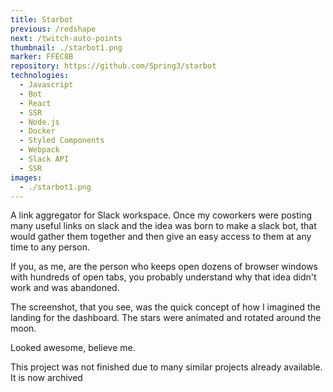 ```yaml
---
title: Starbot
previous: /redshape
next: /twitch-auto-points
thumbnail: ./starbot1.png
marker: FFEC8B
repository: https://github.com/Spring3/starbot
technologies:
  - Javascript
  - Bot
  - React
  - SSR
  - Node.js
  - Docker
  - Styled Components
  - Webpack
  - Slack API
  - SSR
images:
  - ./starbot1.png
---
```


A link aggregator for Slack workspace. Once my coworkers were posting many useful links on slack and the idea was born to make a slack bot, that would gather them together and then give an easy access to them at any time to any person.

If you, as me, are the person who keeps open dozens of browser windows with hundreds of open tabs, you probably understand why that idea didn't work and was abandoned.

The screenshot, that you see, was the quick concept of how I imagined the landing for the dashboard. The stars were animated and rotated around the moon.

Looked awesome, believe me.

This project was not finished due to many similar projects already available. It is now archived
